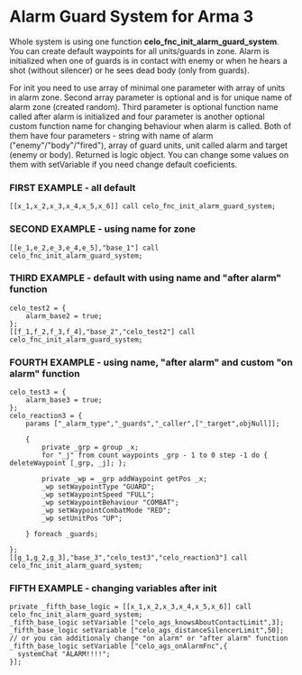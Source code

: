 # Alarm Guard System for Arma 3

Whole system is using one function **celo_fnc_init_alarm_guard_system**.
You can create default waypoints for all units/guards in zone. Alarm is initialized when one of guards is in contact with enemy or when he hears a shot (without silencer) or he sees dead body (only from guards).

For init you need to use array of minimal one parameter with array of units in alarm zone. Second array parameter is optional and is for unique name of alarm zone (created random). 
Third parameter is optional function name called after alarm is initialized and four parameter is another optional custom function name for changing behaviour when alarm is called.
Both of them have four parameters - string with name of alarm ("enemy"/"body"/"fired"), array of guard units, unit called alarm and target (enemy or body).
Returned is logic object. You can change some values on them with setVariable if you need change default coeficients.

### FIRST EXAMPLE - all default
```sqf
[[x_1,x_2,x_3,x_4,x_5,x_6]] call celo_fnc_init_alarm_guard_system;
```

### SECOND EXAMPLE - using name for zone
```sqf
[[e_1,e_2,e_3,e_4,e_5],"base_1"] call celo_fnc_init_alarm_guard_system;
```

### THIRD EXAMPLE - default with using name and "after alarm" function
```sqf
celo_test2 = {
	alarm_base2 = true;	
};
[[f_1,f_2,f_3,f_4],"base_2","celo_test2"] call celo_fnc_init_alarm_guard_system;
```

### FOURTH EXAMPLE - using name, "after alarm" and custom "on alarm" function 
```sqf
celo_test3 = {
	alarm_base3 = true; 
};
celo_reaction3 = {
	params ["_alarm_type","_guards","_caller",["_target",objNull]];

	{
		private _grp = group _x;
		for "_j" from count waypoints _grp - 1 to 0 step -1 do { deleteWaypoint [_grp, _j]; };

		private _wp = _grp addWaypoint getPos _x;
		_wp setWaypointType "GUARD";
		_wp setWaypointSpeed "FULL";
		_wp setWaypointBehaviour "COMBAT";
		_wp setWaypointCombatMode "RED";
		_wp setUnitPos "UP";

	} foreach _guards;

};
[[g_1,g_2,g_3],"base_3","celo_test3","celo_reaction3"] call celo_fnc_init_alarm_guard_system;
```

### FIFTH EXAMPLE - changing variables after init
```sqf
private _fifth_base_logic = [[x_1,x_2,x_3,x_4,x_5,x_6]] call celo_fnc_init_alarm_guard_system;
_fifth_base_logic setVariable ["celo_ags_knowsAboutContactLimit",3];
_fifth_base_logic setVariable ["celo_ags_distanceSilencerLimit",50];
// or you can additionaly change "on alarm" or "after alarm" function 
_fifth_base_logic setVariable ["celo_ags_onAlarmFnc",{
  systemChat "ALARM!!!!";
}];
```
